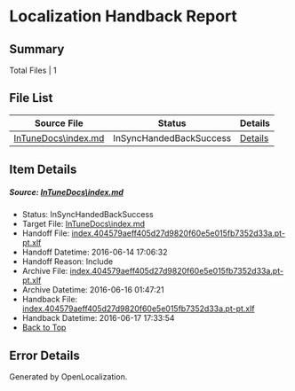 # <a name='report-top'></a> Localization Handback Report

## Summary
 Total Files | 1

## File List
 Source File | Status | Details 
 ----------- | ------ | ------- 
 [InTuneDocs\index.md](https://github.com/Microsoft/IntuneDocs-pr/blob/d506cda103893489aa4b3e657ac9223ecc6d39c8/InTuneDocs/index.md) | InSyncHandedBackSuccess | [Details](#8aa2bcd921254083fc05ad2768c0a69f9d96ba4f649)

## Item Details
##### <a name='8aa2bcd921254083fc05ad2768c0a69f9d96ba4f649'></a> Source: [InTuneDocs\index.md](https://github.com/Microsoft/IntuneDocs-pr/blob/d506cda103893489aa4b3e657ac9223ecc6d39c8/InTuneDocs/index.md)
* Status: InSyncHandedBackSuccess
* Target File: [InTuneDocs\index.md](https://github.com/Microsoft/IntuneDocs-pr.pt-pt/blob/3a0ce622bcde89e959bbb22d9b69bfdeeaa54658/InTuneDocs/index.md)
* Handoff File: [index.404579aeff405d27d9820f60e5e015fb7352d33a.pt-pt.xlf](https://github.com/Microsoft/EM.handoff/blob/caa97866422721d57a9026a2a5a1f84f4bce6154/ol-handoff/Microsoft/IntuneDocs-pr.pt-pt/master/index.404579aeff405d27d9820f60e5e015fb7352d33a.pt-pt.xlf)
* Handoff Datetime: 2016-06-14 17:06:32
* Handoff Reason: Include
* Archive File: [index.404579aeff405d27d9820f60e5e015fb7352d33a.pt-pt.xlf](https://github.com/Microsoft/EM.handoff/blob/9549df3f916906a6d1a99266207c4b3ba23d54bf/ol-handoff/Microsoft/IntuneDocs-pr.pt-pt/master/archive/index.404579aeff405d27d9820f60e5e015fb7352d33a.pt-pt.xlf)
* Archive Datetime: 2016-06-16 01:47:21
* Handback File: [index.404579aeff405d27d9820f60e5e015fb7352d33a.pt-pt.xlf](https://github.com/Microsoft/EM.handback/blob/d27295050bbb4c3129c8f136e9efe87889517c14/ol-handback/Microsoft/IntuneDocs-pr.pt-pt/master/index.404579aeff405d27d9820f60e5e015fb7352d33a.pt-pt.xlf)
* Handback Datetime: 2016-06-17 17:33:54
* [Back to Top](#report-top)


## Error Details

Generated by OpenLocalization.
